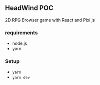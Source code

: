 ## HeadWind POC

2D RPG Browser game with React and Pixi.js

### requirements

-   node.js
-   yarn

### Setup

-   `yarn`
-   `yarn dev`
